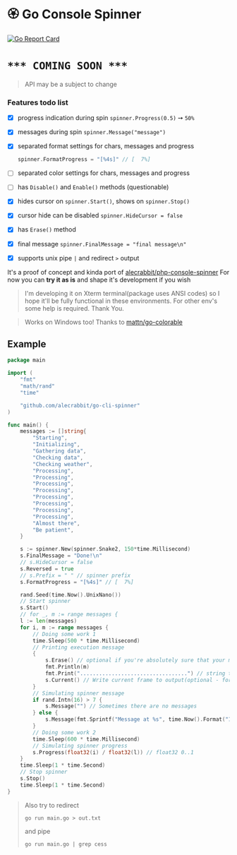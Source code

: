 # 🏵️  Go Console Spinner

[![Go Report Card](https://goreportcard.com/badge/github.com/alecrabbit/go-cli-spinner)](https://goreportcard.com/report/github.com/alecrabbit/go-cli-spinner)

# ```*** COMING SOON ***```
 
> API may be a subject to change


### Features todo list
- [x] progress indication during spin `spinner.Progress(0.5)` ➙ `50%`
- [x]  messages during spin `spinner.Message("message")`
- [x]  separated format settings for chars, messages and progress

    ```go
    spinner.FormatProgress = "[%4s]" // [  7%]
    ```
- [ ]  separated color settings for chars, messages and progress
- [ ]  has `Disable()` and `Enable()` methods (questionable)
- [x]  hides cursor on `spinner.Start()`, shows on `spinner.Stop()`
- [x]  cursor hide can be disabled `spinner.HideCursor = false` 
- [x]  has `Erase()` method
- [x]  final message `spinner.FinalMessage = "final message\n"`
- [x]  supports unix pipe `|` and redirect `>` output

It's a proof of concept and kinda port of [alecrabbit/php-console-spinner](https://github.com/alecrabbit/php-console-spinner)
For now you can **try it as is** and shape it's development if you wish

> I'm developing it on Xterm terminal(package uses ANSI codes) so I hope it'll be fully functional in these environments. For other env's some help is required. Thank You.

> Works on Windows too! Thanks to [mattn/go-colorable](https://github.com/mattn/go-colorable)

## Example

```go
package main

import (
    "fmt"
    "math/rand"
    "time"

    "github.com/alecrabbit/go-cli-spinner"
)

func main() {
    messages := []string{
        "Starting",
        "Initializing",
        "Gathering data",
        "Checking data",
        "Checking weather",
        "Processing",
        "Processing",
        "Processing",
        "Processing",
        "Processing",
        "Processing",
        "Processing",
        "Processing",
        "Almost there",
        "Be patient",
    }

    s := spinner.New(spinner.Snake2, 150*time.Millisecond)
    s.FinalMessage = "Done!\n"
    // s.HideCursor = false
    s.Reversed = true
    // s.Prefix = " " // spinner prefix
    s.FormatProgress = "[%4s]" // [  7%]

    rand.Seed(time.Now().UnixNano())
    // Start spinner
    s.Start()
    // for _, m := range messages {
    l := len(messages)
    for i, m := range messages {
        // Doing some work 1
        time.Sleep(500 * time.Millisecond)
        // Printing execution message
        {
            s.Erase() // optional if you're absolutely sure that your messages are longer
            fmt.Println(m)
            fmt.Print("..................................") // string to show that spinner can be used in inline mode
            s.Current() // Write current frame to output(optional - for smooth amination)
        }
        // Simulating spinner message
        if rand.Intn(16) > 7 {
            s.Message("") // Sometimes there are no messages
        } else {
            s.Message(fmt.Sprintf("Message at %s", time.Now().Format("15:04:05")))
        }
        // Doing some work 2
        time.Sleep(600 * time.Millisecond)
        // Simulating spinner progress
        s.Progress(float32(i) / float32(l)) // float32 0..1
    }
    time.Sleep(1 * time.Second)
    // Stop spinner
    s.Stop()
    time.Sleep(1 * time.Second)
}
``` 

> Also try to  redirect 
> ```
> go run main.go > out.txt
> ```
> and pipe 
> ```
> go run main.go | grep cess
> ```